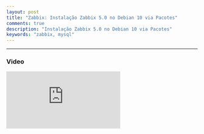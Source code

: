 ```yaml
---
layout: post
title: "Zabbix: Instalação Zabbix 5.0 no Debian 10 via Pacotes"
comments: true
description: "Instalação Zabbix 5.0 no Debian 10 via Pacotes"
keywords: "zabbix, mysql"
---
```


***

<div class="divider"></div>

### Video

<div class="video-container"><iframe src="https://youtu.be/8GN-nyxkgbE" frameborder="0" allowfullscreen></iframe></div>
